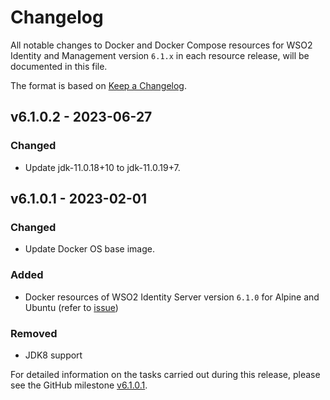 # Changelog

All notable changes to Docker and Docker Compose resources for WSO2 Identity and Management version `6.1.x`
in each resource release, will be documented in this file.

The format is based on [Keep a Changelog](https://keepachangelog.com/en/1.0.0/).

## v6.1.0.2 - 2023-06-27

### Changed
- Update jdk-11.0.18+10 to jdk-11.0.19+7.

## v6.1.0.1 - 2023-02-01

### Changed
- Update Docker OS base image.

### Added

- Docker resources of WSO2 Identity Server version `6.1.0` for Alpine and Ubuntu (refer to [issue](https://github.com/wso2/docker-is/issues/238))

### Removed

- JDK8 support

For detailed information on the tasks carried out during this release, please see the GitHub milestone
[v6.1.0.1](https://github.com/wso2/docker-is/milestone/24).
